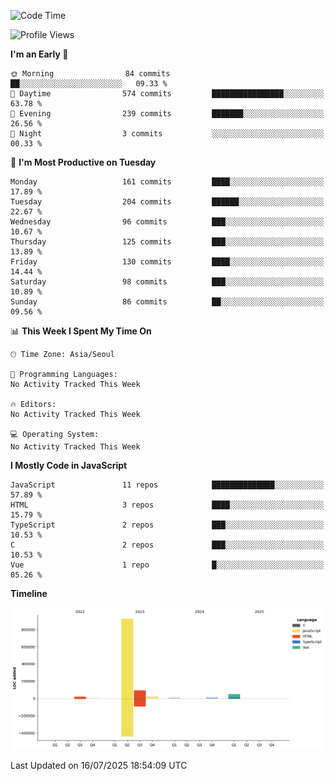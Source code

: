 <!--START_SECTION:waka-->
![Code Time](http://img.shields.io/badge/Code%20Time-131%20hrs%204%20mins-blue)

![Profile Views](http://img.shields.io/badge/Profile%20Views-1-blue)

**I'm an Early 🐤** 

```text
🌞 Morning                84 commits          ██░░░░░░░░░░░░░░░░░░░░░░░   09.33 % 
🌆 Daytime                574 commits         ████████████████░░░░░░░░░   63.78 % 
🌃 Evening                239 commits         ███████░░░░░░░░░░░░░░░░░░   26.56 % 
🌙 Night                  3 commits           ░░░░░░░░░░░░░░░░░░░░░░░░░   00.33 % 
```
📅 **I'm Most Productive on Tuesday** 

```text
Monday                   161 commits         ████░░░░░░░░░░░░░░░░░░░░░   17.89 % 
Tuesday                  204 commits         ██████░░░░░░░░░░░░░░░░░░░   22.67 % 
Wednesday                96 commits          ███░░░░░░░░░░░░░░░░░░░░░░   10.67 % 
Thursday                 125 commits         ███░░░░░░░░░░░░░░░░░░░░░░   13.89 % 
Friday                   130 commits         ████░░░░░░░░░░░░░░░░░░░░░   14.44 % 
Saturday                 98 commits          ███░░░░░░░░░░░░░░░░░░░░░░   10.89 % 
Sunday                   86 commits          ██░░░░░░░░░░░░░░░░░░░░░░░   09.56 % 
```


📊 **This Week I Spent My Time On** 

```text
🕑︎ Time Zone: Asia/Seoul

💬 Programming Languages: 
No Activity Tracked This Week

🔥 Editors: 
No Activity Tracked This Week

💻 Operating System: 
No Activity Tracked This Week
```

**I Mostly Code in JavaScript** 

```text
JavaScript               11 repos            ██████████████░░░░░░░░░░░   57.89 % 
HTML                     3 repos             ████░░░░░░░░░░░░░░░░░░░░░   15.79 % 
TypeScript               2 repos             ███░░░░░░░░░░░░░░░░░░░░░░   10.53 % 
C                        2 repos             ███░░░░░░░░░░░░░░░░░░░░░░   10.53 % 
Vue                      1 repo              █░░░░░░░░░░░░░░░░░░░░░░░░   05.26 % 
```



**Timeline**

![Lines of Code chart](https://raw.githubusercontent.com/project-dy/project-dy/main/assets/bar_graph.png)


 Last Updated on 16/07/2025 18:54:09 UTC
<!--END_SECTION:waka-->
